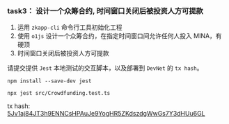 
### task3： 设计一个众筹合约, 时间窗口关闭后被投资人方可提款

1. 运用 `zkapp-cli` 命令行工具初始化工程
2. 使用 `o1js` 设计一个众筹合约，在指定时间窗口间允许任何人投入 MINA，有硬顶
3. 时间窗口关闭后被投资人方可提款

请提交提供 `Jest` 本地测试的交互脚本，以及部署到 `DevNet` 的 `tx hash`。

```shell
npm install --save-dev jest

npx jest src/Crowdfunding.test.ts
```

tx hash: [5Jv1aj84JT3h9ENNCsHPAuJe9YogHR5ZKdszdgWwGs7Y3dHUu6GL](https://minascan.io/devnet/tx/5Jv1aj84JT3h9ENNCsHPAuJe9YogHR5ZKdszdgWwGs7Y3dHUu6GL?type=zk-tx)

